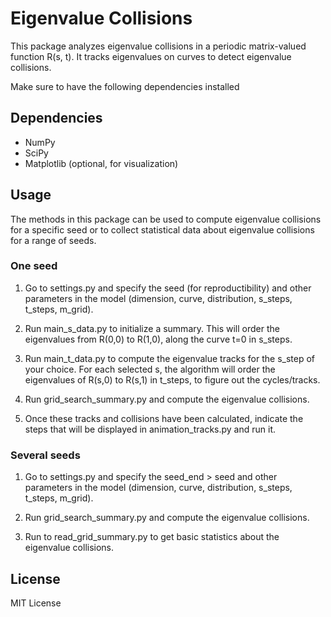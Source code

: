 # Eigenvalue Collisions

This package analyzes eigenvalue collisions in a periodic matrix-valued function R(s, t). It tracks eigenvalues on curves to detect eigenvalue collisions.

Make sure to have the following dependencies installed

## Dependencies
- NumPy
- SciPy
- Matplotlib (optional, for visualization)

## Usage

The methods in this package can be used to compute eigenvalue collisions for a specific seed
or to collect statistical data about eigenvalue collisions for a range of seeds.

### One seed

1. Go to settings.py and specify the seed (for reproductibility) 
and other parameters in the model (dimension, curve, distribution, s_steps, t_steps, m_grid).

2. Run main_s_data.py to initialize a summary. This will order the eigenvalues from
R(0,0) to R(1,0), along the curve t=0 in s_steps.

3. Run main_t_data.py to compute the eigenvalue tracks for the s_step of your choice. 
For each selected s, the algorithm will order the eigenvalues of
R(s,0) to R(s,1) in t_steps, to figure out the cycles/tracks.

4. Run grid_search_summary.py and compute the eigenvalue collisions. 

5. Once these tracks and collisions have been calculated, indicate the steps that will be displayed in animation_tracks.py and run it.

### Several seeds

1. Go to settings.py and specify the seed_end > seed 
and other parameters in the model (dimension, curve, distribution, s_steps, t_steps, m_grid).

2. Run grid_search_summary.py and compute the eigenvalue collisions. 

3. Run to read_grid_summary.py to get basic statistics about the eigenvalue collisions. 

## License
MIT License



